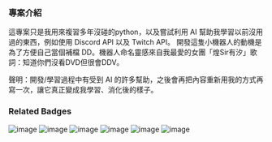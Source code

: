 ### 專案介紹
這專案只是我用來複習多年沒碰的python，以及嘗試利用 AI 幫助我學習以前沒用過的東西，例如使用 Discord API 以及 Twitch API。
開發這隻小機器人的動機是為了方便自己當個補檔 DD。機器人命名靈感來自我最愛的女團「煌Sir有汐」歌詞：知道你們沒看DVD但很會DDV。

聲明：開發/學習過程中有受到 AI 的許多幫助，之後會再把內容重新用我的方式再寫一次，讓它真正變成我學習、消化後的樣子。

### Related Badges
![image](https://img.shields.io/badge/Python-FFD43B?style=for-the-badge&logo=python&logoColor=blue)
![image](https://img.shields.io/badge/replit-667881?style=for-the-badge&logo=replit&logoColor=white)
![image](https://img.shields.io/badge/ChatGPT-74aa9c?style=for-the-badge&logo=openai&logoColor=white)
![image](https://img.shields.io/badge/Discord-5865F2?style=for-the-badge&logo=discord&logoColor=white)
![image](https://img.shields.io/badge/Twitch-9146FF?style=for-the-badge&logo=twitch&logoColor=white)
![image](https://img.shields.io/badge/Visual_Studio_Code-0078D4?style=for-the-badge&logo=visual%20studio%20code&logoColor=white)



